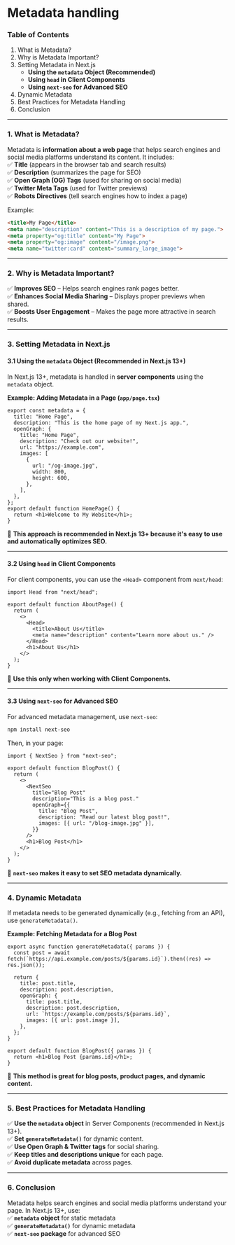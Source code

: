 # Metadata handling

### **Table of Contents**

1. What is Metadata?
2. Why is Metadata Important?
3. Setting Metadata in Next.js
   * **Using the `metadata` Object (Recommended)**
   * **Using `head` in Client Components**
   * **Using `next-seo` for Advanced SEO**
4. Dynamic Metadata
5. Best Practices for Metadata Handling
6. Conclusion

***

### **1. What is Metadata?**

Metadata is **information about a web page** that helps search engines and social media platforms understand its content. It includes:\
✅ **Title** (appears in the browser tab and search results)\
✅ **Description** (summarizes the page for SEO)\
✅ **Open Graph (OG) Tags** (used for sharing on social media)\
✅ **Twitter Meta Tags** (used for Twitter previews)\
✅ **Robots Directives** (tell search engines how to index a page)

Example:

```html
<title>My Page</title>
<meta name="description" content="This is a description of my page.">
<meta property="og:title" content="My Page">
<meta property="og:image" content="/image.png">
<meta name="twitter:card" content="summary_large_image">
```

***

### **2. Why is Metadata Important?**

✅ **Improves SEO** – Helps search engines rank pages better.\
✅ **Enhances Social Media Sharing** – Displays proper previews when shared.\
✅ **Boosts User Engagement** – Makes the page more attractive in search results.

***

### **3. Setting Metadata in Next.js**

#### **3.1 Using the `metadata` Object (Recommended in Next.js 13+)**

In Next.js 13+, metadata is handled in **server components** using the `metadata` object.

**Example: Adding Metadata in a Page (`app/page.tsx`)**

```tsx
export const metadata = {
  title: "Home Page",
  description: "This is the home page of my Next.js app.",
  openGraph: {
    title: "Home Page",
    description: "Check out our website!",
    url: "https://example.com",
    images: [
      {
        url: "/og-image.jpg",
        width: 800,
        height: 600,
      },
    ],
  },
};
export default function HomePage() {
  return <h1>Welcome to My Website</h1>;
}
```

📌 **This approach is recommended in Next.js 13+ because it's easy to use and automatically optimizes SEO.**

***

#### **3.2 Using `head` in Client Components**

For client components, you can use the `<Head>` component from `next/head`:

```tsx
import Head from "next/head";

export default function AboutPage() {
  return (
    <>
      <Head>
        <title>About Us</title>
        <meta name="description" content="Learn more about us." />
      </Head>
      <h1>About Us</h1>
    </>
  );
}
```

📌 **Use this only when working with Client Components.**

***

#### **3.3 Using `next-seo` for Advanced SEO**

For advanced metadata management, use `next-seo`:

```bash
npm install next-seo
```

Then, in your page:

```tsx
import { NextSeo } from "next-seo";

export default function BlogPost() {
  return (
    <>
      <NextSeo
        title="Blog Post"
        description="This is a blog post."
        openGraph={{
          title: "Blog Post",
          description: "Read our latest blog post!",
          images: [{ url: "/blog-image.jpg" }],
        }}
      />
      <h1>Blog Post</h1>
    </>
  );
}
```

📌 **`next-seo` makes it easy to set SEO metadata dynamically.**

***

### **4. Dynamic Metadata**

If metadata needs to be generated dynamically (e.g., fetching from an API), use `generateMetadata()`.

**Example: Fetching Metadata for a Blog Post**

```tsx
export async function generateMetadata({ params }) {
  const post = await fetch(`https://api.example.com/posts/${params.id}`).then((res) => res.json());

  return {
    title: post.title,
    description: post.description,
    openGraph: {
      title: post.title,
      description: post.description,
      url: `https://example.com/posts/${params.id}`,
      images: [{ url: post.image }],
    },
  };
}

export default function BlogPost({ params }) {
  return <h1>Blog Post {params.id}</h1>;
}
```

📌 **This method is great for blog posts, product pages, and dynamic content.**

***

### **5. Best Practices for Metadata Handling**

✅ **Use the `metadata` object** in Server Components (recommended in Next.js 13+).\
✅ **Set `generateMetadata()`** for dynamic content.\
✅ **Use Open Graph & Twitter tags** for social sharing.\
✅ **Keep titles and descriptions unique** for each page.\
✅ **Avoid duplicate metadata** across pages.

***

### **6. Conclusion**

Metadata helps search engines and social media platforms understand your page. In Next.js 13+, use:\
✅ **`metadata` object** for static metadata\
✅ **`generateMetadata()`** for dynamic metadata\
✅ **`next-seo` package** for advanced SEO
